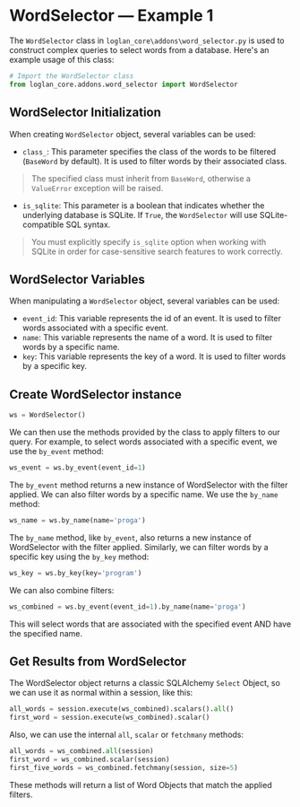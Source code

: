 # WordSelector — Example 1

The `WordSelector` class in `loglan_core\addons\word_selector.py` is used to construct complex queries to select words from a database. Here's an example usage of this class:

```python
# Import the WordSelector class
from loglan_core.addons.word_selector import WordSelector
```

## WordSelector Initialization
When creating `WordSelector` object, several variables can be used:
- `class_`: This parameter specifies the class of the words to be filtered (`BaseWord` by default). It is used to filter words by their associated class. 
> The specified class must inherit from `BaseWord`, otherwise a `ValueError` exception will be raised.
- `is_sqlite`: This parameter is a boolean that indicates whether the underlying database is SQLite. If `True`, the `WordSelector` will use SQLite-compatible SQL syntax.
> You must explicitly specify `is_sqlite` option when working with SQLite in order for case-sensitive search features to work correctly.

## WordSelector Variables
When manipulating a `WordSelector` object, several variables can be used:

- `event_id`: This variable represents the id of an event. It is used to filter words associated with a specific event.
- `name`: This variable represents the name of a word. It is used to filter words by a specific name.
- `key`: This variable represents the key of a word. It is used to filter words by a specific key.


## Create WordSelector instance
```python
ws = WordSelector()
```

We can then use the methods provided by the class to apply filters to our query.
For example, to select words associated with a specific event, we use the `by_event` method:
```python
ws_event = ws.by_event(event_id=1)
```

The `by_event` method returns a new instance of WordSelector with the filter applied.
We can also filter words by a specific name. We use the `by_name` method:
```python
ws_name = ws.by_name(name='proga')
```
The `by_name` method, like `by_event`, also returns a new instance of WordSelector with the filter applied.
Similarly, we can filter words by a specific key using the `by_key` method:
```python
ws_key = ws.by_key(key='program')
```

We can also combine filters:
```python
ws_combined = ws.by_event(event_id=1).by_name(name='proga')
```
This will select words that are associated with the specified event AND have the specified name.

## Get Results from WordSelector
The WordSelector object returns a classic SQLAlchemy `Select` Object, so we can use it as normal within a session, like this:
```python
all_words = session.execute(ws_combined).scalars().all()
first_word = session.execute(ws_combined).scalar()
```
Also, we can use the internal `all`, `scalar` or `fetchmany` methods:
```python
all_words = ws_combined.all(session)
first_word = ws_combined.scalar(session)
first_five_words = ws_combined.fetchmany(session, size=5)
```
These methods will return a list of Word Objects that match the applied filters.